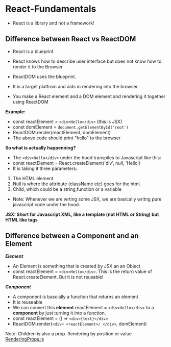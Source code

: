 # React-Fundamentals
- React is a library and not a framework!

## Difference between React vs ReactDOM
- React is a blueprint 
- React knows how to describe user interface but does not know how to render it to the Browser

- ReactDOM uses the blueprint. 
- It is a target platfrom and aids in rendering into the browser
- You make a React element and a DOM element and rendering it together using ReactDOM

**Example:**
- const reactElement = `<div>Hello</div>` (this is JSX)
- const domElement = `document.getElementById('root')`
- ReactDOM.render(reactElement, domElement) 
- The above code should print "hello" to the browser

**So what is actually happenning?**
- The `<div>Hello</div>` under the hood transpiles to Javascript like this: 
- const reactElement = React.createElement('div', null, 'Hello') 
- It is taking it three parameters:
1. The HTML element 
2. Null is where the attribute (className etc) goes for the html.
3. Child, which could be a string,function or a variable
- Note: Whenever we are wrting some JSX, we are basically writng pure javascript code under the hood.

**JSX: Short for Javascript XML, like a template (not HTML or String) but HTML like tags**

## Difference between a Component and an Element
***Element***
 - An Element is something that is created by JSX an an Object 
 - const reactElement = `<div>Hello</div>`. This is the return value of React.createElement. But it is not reusable!

 ***Component***
- A component is bascially a function that returns an element 
- It is reuseable
- We can convert this **element** reactElement = `<div>Hello</div>` to a **component** by just turning it into a function. 
- const reactElement = () => `<div>{text}</div> `
- ReactDOM.render(`<div> <reactElement>/ </div>`, domElement)

Note: Children is also a prop. Rendering by position or value 
[RenderingProps.js](src/RenderingProps.js)
